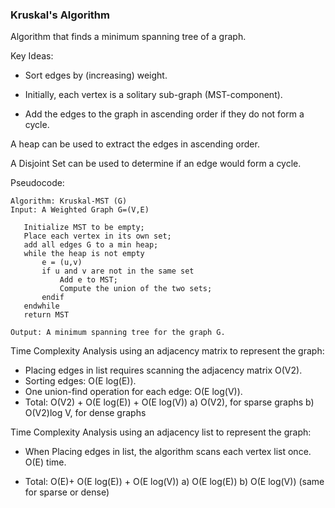 ### Kruskal's Algorithm

Algorithm that finds a minimum spanning tree of a graph.

Key Ideas:

- Sort edges by (increasing) weight.

- Initially, each vertex is a solitary sub-graph (MST-component).

- Add the edges to the graph in ascending order if they do not form a cycle.

A heap can be used to extract the edges in ascending order.

A Disjoint Set can be used to determine if an edge would form a cycle.

Pseudocode:

```
Algorithm: Kruskal-MST (G)
Input: A Weighted Graph G=(V,E)

   Initialize MST to be empty;
   Place each vertex in its own set;
   add all edges G to a min heap;
   while the heap is not empty
       e = (u,v)
       if u and v are not in the same set
           Add e to MST;
           Compute the union of the two sets;
       endif
   endwhile
   return MST

Output: A minimum spanning tree for the graph G.
```

Time Complexity Analysis using an adjacency matrix to represent the graph:

- Placing edges in list requires scanning the adjacency matrix O(V2).
- Sorting edges: O(E log(E)).
- One union-find operation for each edge: O(E log(V)).
- Total: O(V2) + O(E log(E)) + O(E log(V))
  a) O(V2), for sparse graphs
  b) O(V2)log V, for dense graphs

Time Complexity Analysis using an adjacency list to represent the graph:

- When Placing edges in list, the algorithm scans each vertex list once. O(E) time.

- Total: O(E)+ O(E log(E)) + O(E log(V))
  a) O(E log(E))
  b) O(E log(V)) (same for sparse or dense)
